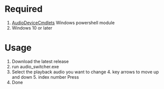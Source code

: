 # Required
1. [AudioDeviceCmdlets](https://github.com/frgnca/AudioDeviceCmdlets) Windows powershell module
2. Windows 10 or later

# Usage
1. Download the latest release
2. run audio_switcher.exe
3. Select the playback audio you want to change
   4. key arrows to move up and down
   5. index number Press
4. Done

